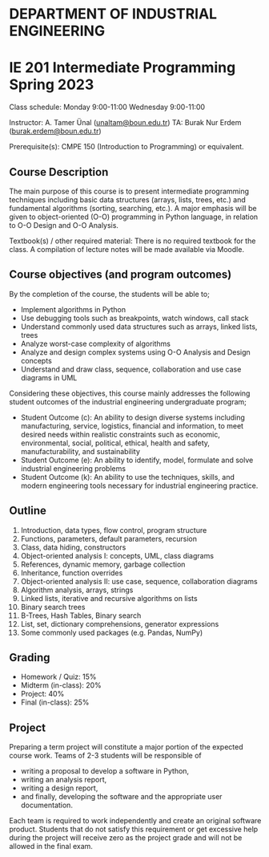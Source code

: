 
# DEPARTMENT OF INDUSTRIAL ENGINEERING

# IE 201 Intermediate Programming Spring 2023

Class schedule: Monday 9:00-11:00 Wednesday 9:00-11:00

Instructor: A. Tamer Ünal (unaltam@boun.edu.tr)
TA: Burak Nur Erdem (burak.erdem@boun.edu.tr)

Prerequisite(s): CMPE 150 (Introduction to Programming) or equivalent.

## Course Description

The main purpose of this course is to present intermediate programming techniques including basic data structures (arrays, lists, trees, etc.) and fundamental algorithms (sorting, searching, etc.). A major emphasis will be given to object-oriented (O-O) programming in Python language, in relation to O-O Design and O-O Analysis.

Textbook(s) / other required material:
There is no required textbook for the class. A compilation of lecture notes will be made available via Moodle.

## Course objectives (and program outcomes)

By the completion of the course, the students will be able to;

- Implement algorithms in Python
- Use debugging tools such as breakpoints, watch windows, call stack
- Understand commonly used data structures such as arrays, linked lists, trees
- Analyze worst-case complexity of algorithms
- Analyze and design complex systems using O-O Analysis and Design concepts
- Understand and draw class, sequence, collaboration and use case diagrams in UML

Considering these objectives, this course mainly addresses the following student outcomes of the industrial engineering undergraduate program;

- Student Outcome (c): An ability to design diverse systems including manufacturing, service, logistics, financial and information, to meet desired needs within realistic constraints such as economic, environmental, social, political, ethical, health and safety, manufacturability, and sustainability
- Student Outcome (e): An ability to identify, model, formulate and solve industrial engineering problems
- Student Outcome (k): An ability to use the techniques, skills, and modern engineering tools necessary for industrial engineering practice.

## Outline

1. Introduction, data types, flow control, program structure
1. Functions, parameters, default parameters, recursion
1. Class, data hiding, constructors
1. Object-oriented analysis I: concepts, UML, class diagrams
1. References, dynamic memory, garbage collection
1. Inheritance, function overrides
1. Object-oriented analysis II: use case, sequence, collaboration diagrams
1. Algorithm analysis, arrays, strings
1. Linked lists, iterative and recursive algorithms on lists
1. Binary search trees
1. B-Trees, Hash Tables, Binary search
1. List, set, dictionary comprehensions, generator expressions
1. Some commonly used packages (e.g. Pandas, NumPy)

## Grading

- Homework / Quiz: 15%
- Midterm (in-class): 20%
- Project: 40%
- Final (in-class): 25%

## Project

Preparing a term project will constitute a major portion of the expected course work. Teams of 2-3 students will be responsible of 

- writing a proposal to develop a software in Python,
- writing an analysis report,
- writing a design report,
- and finally, developing the software and the appropriate user documentation.

Each team is required to work independently and create an original software product. Students that do not satisfy this requirement or get excessive help during the project will receive zero as the project grade and will not be allowed in the final exam.
